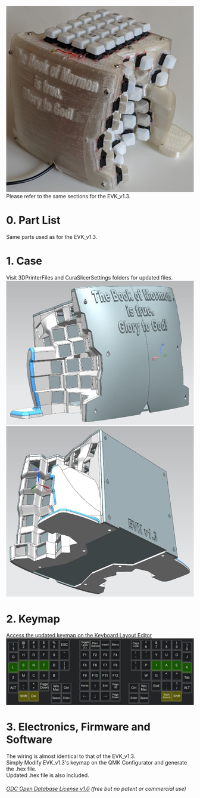 ![](Keyboard1.jpg)  
Please refer to the same sections for the EVK_v1.3.
# 0. Part List  
Same parts used as for the EVK_v1.3.

# 1. Case  
Visit 3DPrinterFiles and CuraSlicerSettings folders for updated files.  
![](Case0.JPG)
![](Case1.JPG)

# 2. Keymap 
[Access the updated keymap on the Keyboard Layout Editor](http://www.keyboard-layout-editor.com/#/gists/2fc38dca845ec5f253bac7c052df82da) 
![](KeyMapLayer0.JPG)

# 3. Electronics, Firmware and Software 
The wiring is almost identical to that of the EVK_v1.3.  
Simply Modify EVK_v1.3's keymap on the QMK Configurator and generate the .hex file.  
Updated .hex file is also included.  



###### [ODC Open Database License v1.0](https://choosealicense.com/appendix/)  (free but no patent or commercial use)
